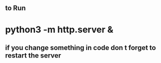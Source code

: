 ## to Run

# python3 -m http.server &

## if you change something in code don t forget to restart the server